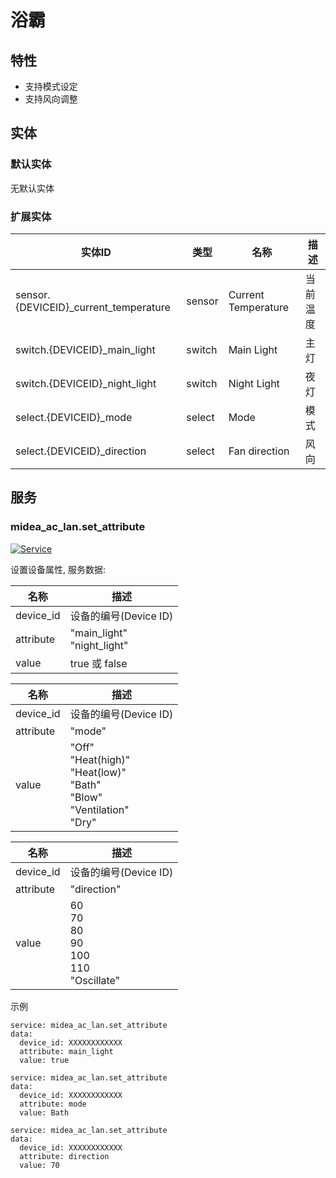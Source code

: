 # 浴霸
## 特性
- 支持模式设定
- 支持风向调整

## 实体
### 默认实体
无默认实体

### 扩展实体

| 实体ID                                  | 类型     | 名称                  | 描述   |
|---------------------------------------|--------|---------------------|------|
| sensor.{DEVICEID}_current_temperature | sensor | Current Temperature | 当前温度 |
| switch.{DEVICEID}_main_light          | switch | Main Light          | 主灯   |
| switch.{DEVICEID}_night_light         | switch | Night Light         | 夜灯   |
| select.{DEVICEID}_mode                | select | Mode                | 模式   |
| select.{DEVICEID}_direction           | select | Fan direction       | 风向   |

## 服务

### midea_ac_lan.set_attribute

[![Service](https://my.home-assistant.io/badges/developer_call_service.svg)](https://my.home-assistant.io/redirect/developer_call_service/?service=midea_ac_lan.set_attribute)

设置设备属性, 服务数据:

| 名称        | 描述                             |
|-----------|--------------------------------|
| device_id | 设备的编号(Device ID)               |
| attribute | "main_light"<br/>"night_light" |
| value     | true 或 false                   |

| 名称        | 描述                                                                                       |
|-----------|------------------------------------------------------------------------------------------|
| device_id | 设备的编号(Device ID)                                                                         |
| attribute | "mode"                                                                                   |
| value     | "Off"<br/>"Heat(high)"<br/>"Heat(low)"<br/>"Bath"<br/>"Blow"<br/>"Ventilation"<br/>"Dry" |

| 名称        | 描述                                                      |
|-----------|---------------------------------------------------------|
| device_id | 设备的编号(Device ID)                                        |
| attribute | "direction"                                             |
| value     | 60<br/>70<br/>80<br/>90<br/>100<br/>110<br/>"Oscillate" |

示例
```
service: midea_ac_lan.set_attribute
data:
  device_id: XXXXXXXXXXXX
  attribute: main_light
  value: true
```

```
service: midea_ac_lan.set_attribute
data:
  device_id: XXXXXXXXXXXX
  attribute: mode
  value: Bath
```

```
service: midea_ac_lan.set_attribute
data:
  device_id: XXXXXXXXXXXX
  attribute: direction
  value: 70
```